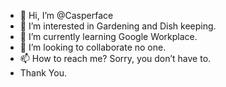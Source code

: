 - 👋 Hi, I’m @Casperface
- 👀 I’m interested in Gardening and Dish keeping.
- 🌱 I’m currently learning Google Workplace.
- 💞️ I’m looking to collaborate no one.
- 📫 How to reach me? Sorry, you don’t have to.
- Thank You.

<!---
Casperface/Casperface is a ✨ special ✨ repository because its `README.md` (this file) appears on your GitHub profile.
You can click the Preview link to take a look at your changes.
--->
